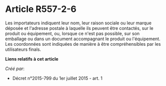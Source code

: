 # Article R557-2-6

Les importateurs indiquent leur nom, leur raison sociale ou leur marque déposée et l'adresse postale à laquelle ils peuvent
être contactés, sur le produit ou équipement, ou, lorsque ce n'est pas possible, sur son emballage ou dans un document
accompagnant le produit ou l'équipement. Les coordonnées sont indiquées de manière à être compréhensibles par les
utilisateurs finals.

**Liens relatifs à cet article**

_Créé par_:

  - Décret n°2015-799 du 1er juillet 2015 - art. 1
